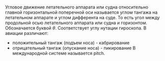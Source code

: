Угловое движение летательного аппарата или судна относительно главной горизонтальной поперечной оси называется углом тангажа на летательном аппарате и углом дифферента на суде. То есть угол между продольной осью летательного аппарата или судна и горизонтом. Обозначается буквой $\theta$. Соответствует углу нутации гироскопа. В авиации различают:
- положительный тангаж (подъем носа) - кабрирование
- отрицательный тангаж (опускание носа) - пикирование
В международной системе называется pitch.